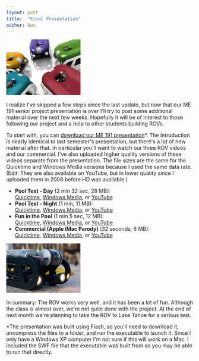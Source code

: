 ```yaml
---
layout: post
title:  "Final Presentation"
author: Ben
---
```


<p><span class="inline right"><img src="/files/images/colors.img_assist_custom.jpg" alt="" title=""  class="image img_assist_custom" width="200" height="150" /></span></p>
<p>I realize I've skipped a few steps since the last update, but now that our ME 191 senior project presentation is over I'll try to post some additional material over the next few weeks.  Hopefully it will be of interest to those following our project and a help to other students building ROVs.</p>
<p>To start with, you can <a href="https://s3-us-west-2.amazonaws.com/seahornet/ME191_Presentation.zip">download our ME 191 presentation</a>*.  The introduction is nearly identical to last semester's presentation, but there's a lot of new material after that.  In particular you'll want to watch our three ROV videos and our commercial. I've also uploaded higher quality versions of these videos separate from the presentation.  The file sizes are the same for the Quicktime and Windows Media versions because I used the same data rate. (Edit: They are also available on YouTube, but in lower quality since I uploaded them in 2008 before HD was available.)</p>
<p>
    <ul>
        <li><strong>Pool Test - Day</strong> (2 min 32 sec, 28 MB): <br /><a href="https://s3-us-west-2.amazonaws.com/seahornet/SeaHornet-Day.mov">Quicktime</a>, <a href="https://s3-us-west-2.amazonaws.com/seahornet/SeaHornet-Day.wmv">Windows Media</a>, or <a target="_blank" href="http://www.youtube.com/watch?v=LqOP1dmwNa8">YouTube</a></li>
        <li><strong>Pool Test - Night</strong> (1 min, 11 MB): <br /><a href="https://s3-us-west-2.amazonaws.com/seahornet/SeaHornet-Night.mov">Quicktime</a>, <a href="https://s3-us-west-2.amazonaws.com/seahornet/SeaHornet-Night.wmv">Windows Media</a>, or <a target="_blank" href="http://www.youtube.com/watch?v=eTQeLML8Kwc">YouTube</a></li>
        <li><strong>Fun in the Pool</strong> (1 min 5 sec, 12 MB): <br /><a href="https://s3-us-west-2.amazonaws.com/seahornet/SeaHornet-Fun.mov">Quicktime</a>, <a href="https://s3-us-west-2.amazonaws.com/seahornet/SeaHornet-Fun.wmv">Windows Media</a>, or <a target="_blank" href="http://www.youtube.com/watch?v=19CcG5llS14">YouTube</a></li>
        <li><strong>Commercial (Apple iMac Parody)</strong> (32 seconds, 6 MB): <br /><a href="https://s3-us-west-2.amazonaws.com/seahornet/SeaHornet-Commercial.mov">Quicktime</a>, <a href="https://s3-us-west-2.amazonaws.com/seahornet/SeaHornet-Commercial.wmv">Windows Media</a>, or <a target="_blank" href="http://www.youtube.com/watch?v=_MAwAeXwhzk">YouTube</a></li>
    </ul>
</p>
<p><span class="inline left"><img src="/files/images/DSC_2913-Edit.img_assist_custom.jpg" alt="" title=""  class="image img_assist_custom" width="200" height="133" /></span></p>
<p>In summary: The ROV works very well, and it has been a lot of fun.  Although the class is almost over, we're not quite done with the project.  At the end of next month we're planning to take the ROV to Lake Tahoe for a serious test. </p>
<p>*The presentation was built using Flash, so you'll need to download it, uncompress the files to a folder, and run the executable to launch it.  Since I only have a Windows XP computer I'm not sure if this will work on a Mac.  I included the SWF file that the executable was built from so you may be able to run that directly. </p>
